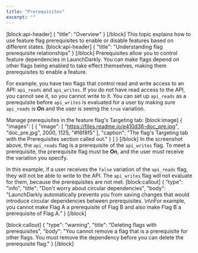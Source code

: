 ```yaml
---
title: "Prerequisites"
excerpt: ""
---
```

[block:api-header]
{
  "title": "Overview"
}
[/block]
This topic explains how to use feature flag prerequisites to enable or disable features based on different states.
[block:api-header]
{
  "title": "Understanding flag prerequisite relationships"
}
[/block]
Prerequisites allow you to control feature dependencies in LaunchDarkly. You can make flags depend on other flags being enabled to take effect themselves, making them prerequisites to enable a feature.

For example, you have two flags that control read and write access to an API: `api_reads` and `api_writes`.  If you do not have read access to the API, you cannot see it, so you cannot write to it. You can set up `api_reads` as a prerequisite before `api_writes` is evaluated for a user by making sure `api_reads` is **On** and the user is seeing the `true` variation.

Manage prerequisites in the feature flag's Targeting tab:
[block:image]
{
  "images": [
    {
      "image": [
        "https://files.readme.io/e410d36-doc_pre.jpg",
        "doc_pre.jpg",
        2000,
        1125,
        "#f6f8f5"
      ],
      "caption": "The flag's Targeting tab with the Prerequisites section called out."
    }
  ]
}
[/block]
In the screenshot above, the `api_reads` flag is a prerequisite of the `api_writes` flag. To meet a prerequisite, the prerequisite flag must be **On**, and the user must receive the variation you specify. 

In this example, if a user receives the `false` variation of the `api_reads` flag, they will not be able to write to the API. The `api_writes` flag will not evaluate for them, because the prerequisites are not met.
[block:callout]
{
  "type": "info",
  "title": "Don't worry about circular dependencies",
  "body": "LaunchDarkly automatically prevents you from saving changes that would introduce circular dependencies between prerequisites. \n\nFor example, you cannot make Flag A a prerequisite of Flag B and also make Flag B a prerequisite of Flag A."
}
[/block]

[block:callout]
{
  "type": "warning",
  "title": "Deleting flags with prerequisites",
  "body": "You cannot remove a flag that is a prerequisite for other flags. You must remove the dependency before you can delete the prerequisite flag."
}
[/block]